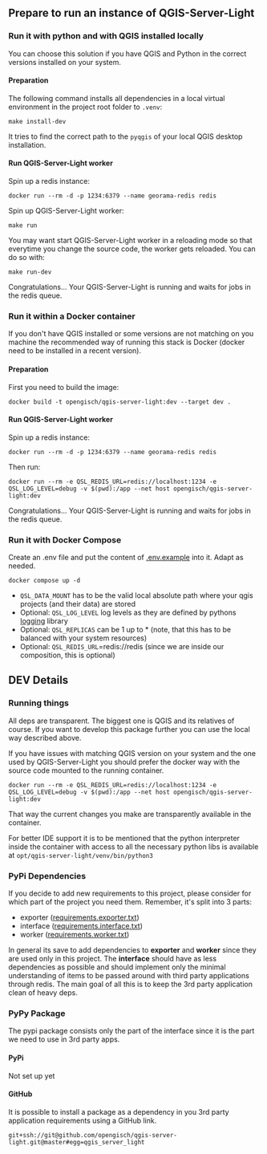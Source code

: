 ## Prepare to run an instance of QGIS-Server-Light

### Run it with python and with QGIS installed locally

You can choose this solution if you have QGIS and Python in the correct versions installed on your system.

#### Preparation

The following command installs all dependencies in a local virtual environment in the project root
folder to `.venv`:

```shell
make install-dev
```

It tries to find the correct path to the `pyqgis` of your local QGIS desktop installation.

#### Run QGIS-Server-Light worker

Spin up a redis instance:

```shell
docker run --rm -d -p 1234:6379 --name georama-redis redis
```

Spin up QGIS-Server-Light worker:

```shell
make run
```

You may want start QGIS-Server-Light worker in a reloading mode so that everytime you change the source
code, the worker gets reloaded. You can do so with:

```shell
make run-dev
```

Congratulations... Your QGIS-Server-Light is running and waits for jobs in the redis queue.

### Run it within a Docker container

If you don't have QGIS installed or some versions are not matching on you machine
the recommended way of running this stack is Docker (docker need to be installed in a recent version).

#### Preparation

First you need to build the image:
```shell
docker build -t opengisch/qgis-server-light:dev --target dev .
```

#### Run QGIS-Server-Light worker

Spin up a redis instance:

```shell
docker run --rm -d -p 1234:6379 --name georama-redis redis
```

Then run:
```shell
docker run --rm -e QSL_REDIS_URL=redis://localhost:1234 -e QSL_LOG_LEVEL=debug -v $(pwd):/app --net host opengisch/qgis-server-light:dev
```

Congratulations... Your QGIS-Server-Light is running and waits for jobs in the redis queue.


### Run it with Docker Compose

Create an .env file and put the content of [.env.example](.env.example) into it. Adapt as needed.

```shell
docker compose up -d
```

- `QSL_DATA_MOUNT` has to be the valid local absolute path where your qgis projects (and their data) are stored
- Optional: `QSL_LOG_LEVEL` log levels as they are defined by pythons
  [logging](https://docs.python.org/3/library/logging.html#logging-levels) library
- Optional: `QSL_REPLICAS` can be 1 up to * (note, that this has to be balanced with your system resources)
- Optional: `QSL_REDIS_URL`=redis://redis (since we are inside our composition, this is optional)


## DEV Details

### Running things

All deps are transparent. The biggest one is QGIS and its relatives of course. If you want to develop
this package further you can use the local way described above.

If you have issues with matching QGIS version on your system and the one used by QGIS-Server-Light
you should prefer the docker way with the source code mounted to the running container.

```shell
docker run --rm -e QSL_REDIS_URL=redis://localhost:1234 -e QSL_LOG_LEVEL=debug -v $(pwd):/app --net host opengisch/qgis-server-light:dev
```

That way the current changes you make are transparently available in the container.

For better IDE support it is to be mentioned that the python interpreter inside the container with access
to all the necessary python libs is available at `opt/qgis-server-light/venv/bin/python3`

### PyPi Dependencies

If you decide to add new requirements to this project, please consider for which part of the project
you need them. Remember, it's split into 3 parts:
- exporter ([requirements.exporter.txt](requirements.exporter.txt))
- interface ([requirements.interface.txt](requirements.interface.txt))
- worker ([requirements.worker.txt](requirements.worker.txt))

In general its save to add dependencies to **exporter** and **worker** since they are used only in this project.
The **interface** should have as less dependencies as possible and should implement only the minimal
understanding of items to be passed around with third party applications through redis. The main goal of all
this is to keep the 3rd party application clean of heavy deps.

### PyPy Package

The pypi package consists only the part of the interface since it is the part we need to use in 3rd party
apps.

#### PyPi

Not set up yet

#### GitHub

It is possible to install a package as a dependency in you 3rd party application requirements using a
GitHub link.

```requirements
git+ssh://git@github.com/opengisch/qgis-server-light.git@master#egg=qgis_server_light
```
